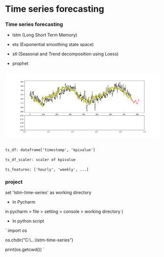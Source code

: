 # Time series forecasting

### Time series forecasting

  * lstm (Long Short Term Memory) 

  * ets (Exponential smoothing state space)

  * stl (Seasonal and Trend decomposition using Loess)

  * prophet


### 

![Figure_1.png](images/Figure_1.png)

 	
~~~~

ts_df: dataframe['timestamp', 'kpivalue']

ts_df_scaler: scaler of kpivalue

ts_features: ['hourly', 'weekly', ...]

~~~~


### project

set 'lstm-time-series' as working directory

  * In Pycharm

in pycharm > file > setting > console > working directory )

  * In python script

`
import os

os.chdir("C:\\...\\lstm-time-series")

print(os.getcwd())
`
